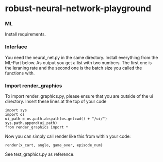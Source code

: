 # robust-neural-network-playground

### ML

Install requirements.

### Interface

You need the neural_net.py in the same directory.
Install everything from the ML-Part below. As output you get a list with two numbers. The first one is the leraning rate and the second one is the batch size you called the functions with.

### Import render_graphics

To import render_graphics.py, please ensure that you are outside of the ui directory.
Insert these lines at the top of your code
```
import sys
import os
ui_path = os.path.abspath(os.getcwd() + "/ui/") 
sys.path.append(ui_path)
from render_graphics import *
```

Now you can simply call render like this from within your code:
```
render(x_cart, angle, game_over, episode_num)
```
See test_graphics.py as reference.
